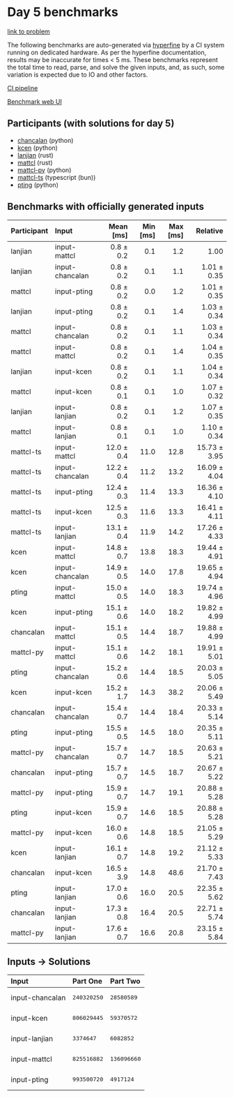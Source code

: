 # Day 5 benchmarks

[link to problem](https://adventofcode.com/2023/day/5)

The following benchmarks are auto-generated via
[hyperfine](https://github.com/sharkdp/hyperfine) by a CI system running on
dedicated hardware. As per the hyperfine documentation, results may be
inaccurate for times < 5 ms. These benchmarks represent the total time to read,
parse, and solve the given inputs, and, as such, some variation is expected due
to IO and other factors.

[CI pipeline](http://ci.papercode.net:8080/teams/main/pipelines/aoc2023)

[Benchmark web UI](https://aoc.ancalagon.black)


## Participants (with solutions for day 5)

- [chancalan](https://github.com/chancalan/aoc2023) (python)
- [kcen](https://github.com/kcen/aoc2023) (python)
- [lanjian](https://github.com/lanjian/aoc-2023) (rust)
- [mattcl](https://github.com/mattcl/aoc2023) (rust)
- [mattcl-py](https://github.com/mattcl/aoc2023-py) (python)
- [mattcl-ts](https://github.com/mattcl/aoc2023-js) (typescript (bun))
- [pting](https://github.com/pting/aoc2023) (python)


## Benchmarks with officially generated inputs

| Participant | Input | Mean [ms] | Min [ms] | Max [ms] | Relative |
|:---|:---|---:|---:|---:|---:|
| lanjian | input-mattcl | 0.8 ± 0.2 | 0.1 | 1.2 | 1.00 |
| lanjian | input-chancalan | 0.8 ± 0.2 | 0.1 | 1.1 | 1.01 ± 0.35 |
| mattcl | input-pting | 0.8 ± 0.2 | 0.0 | 1.2 | 1.01 ± 0.35 |
| lanjian | input-pting | 0.8 ± 0.2 | 0.1 | 1.4 | 1.03 ± 0.34 |
| mattcl | input-chancalan | 0.8 ± 0.2 | 0.1 | 1.1 | 1.03 ± 0.34 |
| mattcl | input-mattcl | 0.8 ± 0.2 | 0.1 | 1.4 | 1.04 ± 0.35 |
| lanjian | input-kcen | 0.8 ± 0.2 | 0.1 | 1.1 | 1.04 ± 0.34 |
| mattcl | input-kcen | 0.8 ± 0.1 | 0.1 | 1.0 | 1.07 ± 0.32 |
| lanjian | input-lanjian | 0.8 ± 0.2 | 0.1 | 1.2 | 1.07 ± 0.35 |
| mattcl | input-lanjian | 0.8 ± 0.1 | 0.1 | 1.0 | 1.10 ± 0.34 |
| mattcl-ts | input-mattcl | 12.0 ± 0.4 | 11.0 | 12.8 | 15.73 ± 3.95 |
| mattcl-ts | input-chancalan | 12.2 ± 0.4 | 11.2 | 13.2 | 16.09 ± 4.04 |
| mattcl-ts | input-pting | 12.4 ± 0.3 | 11.4 | 13.3 | 16.36 ± 4.10 |
| mattcl-ts | input-kcen | 12.5 ± 0.3 | 11.6 | 13.3 | 16.41 ± 4.11 |
| mattcl-ts | input-lanjian | 13.1 ± 0.4 | 11.9 | 14.2 | 17.26 ± 4.33 |
| kcen | input-mattcl | 14.8 ± 0.7 | 13.8 | 18.3 | 19.44 ± 4.91 |
| kcen | input-chancalan | 14.9 ± 0.5 | 14.0 | 17.8 | 19.65 ± 4.94 |
| pting | input-mattcl | 15.0 ± 0.5 | 14.0 | 18.3 | 19.74 ± 4.96 |
| kcen | input-pting | 15.1 ± 0.6 | 14.0 | 18.2 | 19.82 ± 4.99 |
| chancalan | input-mattcl | 15.1 ± 0.5 | 14.4 | 18.7 | 19.88 ± 4.99 |
| mattcl-py | input-mattcl | 15.1 ± 0.6 | 14.2 | 18.1 | 19.91 ± 5.01 |
| pting | input-chancalan | 15.2 ± 0.6 | 14.4 | 18.5 | 20.03 ± 5.05 |
| kcen | input-kcen | 15.2 ± 1.7 | 14.3 | 38.2 | 20.06 ± 5.49 |
| chancalan | input-chancalan | 15.4 ± 0.7 | 14.4 | 18.4 | 20.33 ± 5.14 |
| pting | input-pting | 15.5 ± 0.5 | 14.5 | 18.0 | 20.35 ± 5.11 |
| mattcl-py | input-chancalan | 15.7 ± 0.7 | 14.7 | 18.5 | 20.63 ± 5.21 |
| chancalan | input-pting | 15.7 ± 0.7 | 14.5 | 18.7 | 20.67 ± 5.22 |
| mattcl-py | input-pting | 15.9 ± 0.7 | 14.7 | 19.1 | 20.88 ± 5.28 |
| pting | input-kcen | 15.9 ± 0.7 | 14.6 | 18.5 | 20.88 ± 5.28 |
| mattcl-py | input-kcen | 16.0 ± 0.6 | 14.8 | 18.5 | 21.05 ± 5.29 |
| kcen | input-lanjian | 16.1 ± 0.7 | 14.8 | 19.2 | 21.12 ± 5.33 |
| chancalan | input-kcen | 16.5 ± 3.9 | 14.8 | 48.6 | 21.70 ± 7.43 |
| pting | input-lanjian | 17.0 ± 0.6 | 16.0 | 20.5 | 22.35 ± 5.62 |
| chancalan | input-lanjian | 17.3 ± 0.8 | 16.4 | 20.5 | 22.71 ± 5.74 |
| mattcl-py | input-lanjian | 17.6 ± 0.7 | 16.6 | 20.8 | 23.15 ± 5.84 |


## Inputs -> Solutions

| Input | Part One | Part Two |
|:---|:---|:---|
|input-chancalan|<pre>240320250</pre>|<pre>28580589</pre>|
|input-kcen|<pre>806029445</pre>|<pre>59370572</pre>|
|input-lanjian|<pre>3374647</pre>|<pre>6082852</pre>|
|input-mattcl|<pre>825516882</pre>|<pre>136096660</pre>|
|input-pting|<pre>993500720</pre>|<pre>4917124</pre>|
